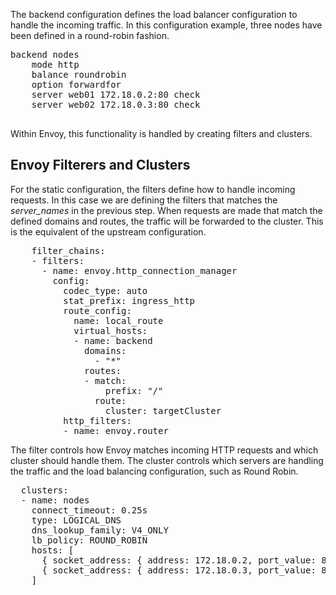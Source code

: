 The backend configuration defines the load balancer configuration to handle the incoming traffic. In this configuration example, three nodes have been defined in a round-robin fashion.

<pre class="file">
backend nodes
    mode http
    balance roundrobin
    option forwardfor
    server web01 172.18.0.2:80 check
    server web02 172.18.0.3:80 check

</pre>

Within Envoy, this functionality is handled by creating filters and clusters.

## Envoy Filterers and Clusters

For the static configuration, the filters define how to handle incoming requests. In this case we are defining the filters that matches the *server_names* in the previous step. When requests are made that match the defined domains and routes, the traffic will be forwarded to the cluster. This is the equivalent of the upstream configuration.

<pre class="file" data-filename="envoy.yaml">
    filter_chains:
    - filters:
      - name: envoy.http_connection_manager
        config:
          codec_type: auto
          stat_prefix: ingress_http
          route_config:
            name: local_route
            virtual_hosts:
            - name: backend
              domains:
                - "*"
              routes:
              - match:
                  prefix: "/"
                route:
                  cluster: targetCluster
          http_filters:
          - name: envoy.router
</pre>

The filter controls how Envoy matches incoming HTTP requests and which cluster should handle them. The cluster controls which servers are handling the traffic and the load balancing configuration, such as Round Robin.

<pre class="file" data-filename="envoy.yaml">
  clusters:
  - name: nodes
    connect_timeout: 0.25s
    type: LOGICAL_DNS
    dns_lookup_family: V4_ONLY
    lb_policy: ROUND_ROBIN
    hosts: [
      { socket_address: { address: 172.18.0.2, port_value: 80 }},
      { socket_address: { address: 172.18.0.3, port_value: 80 }}
    ]
</pre>